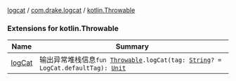 [logcat](../../index.md) / [com.drake.logcat](../index.md) / [kotlin.Throwable](./index.md)

### Extensions for kotlin.Throwable

| Name | Summary |
|---|---|
| [logCat](log-cat.md) | 输出异常堆栈信息`fun `[`Throwable`](https://kotlinlang.org/api/latest/jvm/stdlib/kotlin/-throwable/index.html)`.logCat(tag: `[`String`](https://kotlinlang.org/api/latest/jvm/stdlib/kotlin/-string/index.html)`? = LogCat.defaultTag): `[`Unit`](https://kotlinlang.org/api/latest/jvm/stdlib/kotlin/-unit/index.html) |
